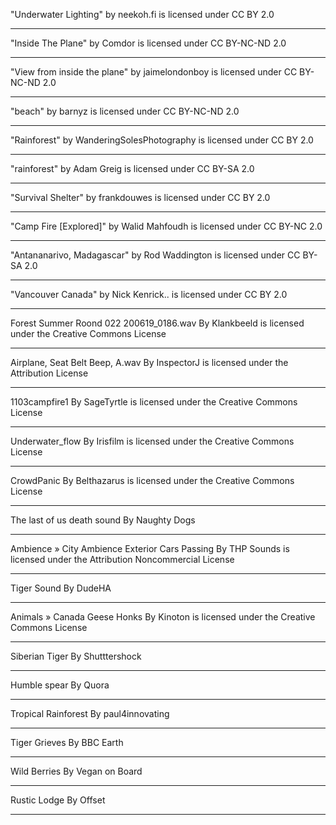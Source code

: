 "Underwater Lighting" by neekoh.fi is licensed under CC BY 2.0

---


"Inside The Plane" by Comdor is licensed under CC BY-NC-ND 2.0

---

"View from inside the plane" by jaimelondonboy is licensed under CC BY-NC-ND 2.0

---

"beach" by barnyz is licensed under CC BY-NC-ND 2.0

---

"Rainforest" by WanderingSolesPhotography is licensed under CC BY 2.0

---

"rainforest" by Adam Greig is licensed under CC BY-SA 2.0

---

"Survival Shelter" by frankdouwes is licensed under CC BY 2.0

---

"Camp Fire [Explored]" by Walid Mahfoudh is licensed under CC BY-NC 2.0

---

"Antananarivo, Madagascar" by Rod Waddington is licensed under CC BY-SA 2.0

---

"Vancouver Canada" by Nick Kenrick.. is licensed under CC BY 2.0

---

Forest Summer Roond 022 200619_0186.wav By Klankbeeld is licensed under the Creative Commons License


---

Airplane, Seat Belt Beep, A.wav By InspectorJ is licensed under the Attribution License

---

1103campfire1 By SageTyrtle is licensed under the Creative Commons License

---

Underwater_flow By Irisfilm is licensed under the Creative Commons License

---

CrowdPanic By Belthazarus is licensed under the Creative Commons License

---

The last of us death sound By Naughty Dogs

---

Ambience » City Ambience Exterior Cars Passing By THP Sounds is licensed under the Attribution Noncommercial License

---

Tiger Sound By DudeHA

---

Animals » Canada Geese Honks By Kinoton is licensed under the Creative Commons License

---

Siberian Tiger By Shutttershock

---

Humble spear By Quora

---

Tropical Rainforest By paul4innovating

---

Tiger Grieves By BBC Earth

---

Wild Berries By Vegan on Board

---

Rustic Lodge By Offset

---
